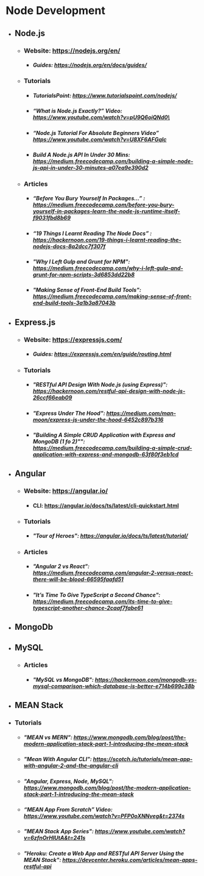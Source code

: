 # Node Development

- ## Node.js

  - ### Website: https://nodejs.org/en/
    - ##### Guides: https://nodejs.org/en/docs/guides/

  - ### Tutorials
      - ##### TutorialsPoint: https://www.tutorialspoint.com/nodejs/
      - ##### “What is Node.js Exactly?” Video: https://www.youtube.com/watch?v=pU9Q6oiQNd0\
      - ##### “Node.js Tutorial For Absolute Beginners Video” https://www.youtube.com/watch?v=U8XF6AFGqlc
      - ##### Build A Node.js API In Under 30 Mins: https://medium.freecodecamp.com/building-a-simple-node-js-api-in-under-30-minutes-a07ea9e390d2

  - ### Articles
      - ##### “Before You Bury Yourself In Packages...” : https://medium.freecodecamp.com/before-you-bury-yourself-in-packages-learn-the-node-js-runtime-itself-f9031fbd8b69
      - ##### “19 Things I Learnt Reading The Node Docs” : https://hackernoon.com/19-things-i-learnt-reading-the-nodejs-docs-8a2dcc7f307f
      - ##### "Why I Left Gulp and Grunt for NPM": https://medium.freecodecamp.com/why-i-left-gulp-and-grunt-for-npm-scripts-3d6853dd22b8
      - ##### "Making Sense of Front-End Build Tools": https://medium.freecodecamp.com/making-sense-of-front-end-build-tools-3a1b3a87043b


- ## Express.js

  - ### Website: https://expressjs.com/
    - ##### Guides: https://expressjs.com/en/guide/routing.html
  - ### Tutorials
    - ##### "RESTful API Design With Node.js (using Express)": https://hackernoon.com/restful-api-design-with-node-js-26ccf66eab09
    - ##### "Express Under The Hood": https://medium.com/man-moon/express-js-under-the-hood-6452c897b316
    - ##### "Building A Simple CRUD Application with Express and MongoDB (1 fo 2)"": https://medium.freecodecamp.com/building-a-simple-crud-application-with-express-and-mongodb-63f80f3eb1cd


- ## Angular

  - ### Website: https://angular.io/
    - #### CLI: https://angular.io/docs/ts/latest/cli-quickstart.html
  - ### Tutorials
    - ##### "Tour of Heroes": https://angular.io/docs/ts/latest/tutorial/
  - ### Articles
    - ##### "Angular 2 vs React": https://medium.freecodecamp.com/angular-2-versus-react-there-will-be-blood-66595faafd51
    - ##### "It’s Time To Give TypeScript a Second Chance": https://medium.freecodecamp.com/its-time-to-give-typescript-another-chance-2caaf7fabe61


- ## MongoDb


- ## MySQL

  - ### Articles
    - ##### "MySQL vs MongoDB": https://hackernoon.com/mongodb-vs-mysql-comparison-which-database-is-better-e714b699c38b


- ## MEAN Stack
 - ### Tutorials
    - ##### "MEAN vs MERN": https://www.mongodb.com/blog/post/the-modern-application-stack-part-1-introducing-the-mean-stack
    - ##### "Mean With Angular CLI": https://scotch.io/tutorials/mean-app-with-angular-2-and-the-angular-cli
    - ##### "Angular, Express, Node, MySQL": https://www.mongodb.com/blog/post/the-modern-application-stack-part-1-introducing-the-mean-stack
    - ##### “MEAN App From Scratch”  Video:  https://www.youtube.com/watch?v=PFP0oXNNveg&t=2374s
    - ##### "MEAN Stack App Series": https://www.youtube.com/watch?v=6zfnOrHIUtA&t=241s
    - ##### "Heroku: Create a Web App and RESTful API Server Using the MEAN Stack": https://devcenter.heroku.com/articles/mean-apps-restful-api
